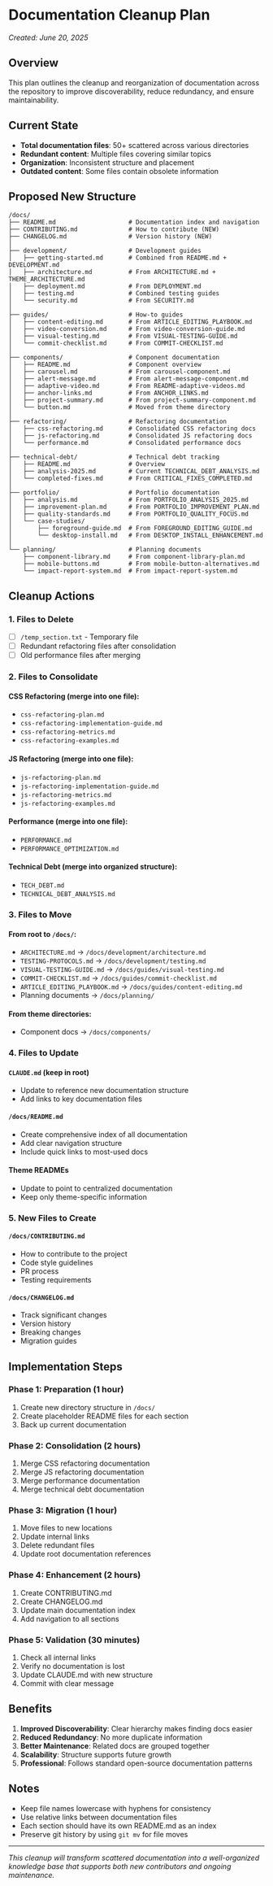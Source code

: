 # Documentation Cleanup Plan

*Created: June 20, 2025*

## Overview

This plan outlines the cleanup and reorganization of documentation across the repository to improve discoverability, reduce redundancy, and ensure maintainability.

## Current State
- **Total documentation files**: 50+ scattered across various directories
- **Redundant content**: Multiple files covering similar topics
- **Organization**: Inconsistent structure and placement
- **Outdated content**: Some files contain obsolete information

## Proposed New Structure

```
/docs/
├── README.md                    # Documentation index and navigation
├── CONTRIBUTING.md              # How to contribute (NEW)
├── CHANGELOG.md                 # Version history (NEW)
│
├── development/                 # Development guides
│   ├── getting-started.md       # Combined from README.md + DEVELOPMENT.md
│   ├── architecture.md          # From ARCHITECTURE.md + THEME_ARCHITECTURE.md
│   ├── deployment.md            # From DEPLOYMENT.md
│   ├── testing.md               # Combined testing guides
│   └── security.md              # From SECURITY.md
│
├── guides/                      # How-to guides
│   ├── content-editing.md       # From ARTICLE_EDITING_PLAYBOOK.md
│   ├── video-conversion.md      # From video-conversion-guide.md
│   ├── visual-testing.md        # From VISUAL-TESTING-GUIDE.md
│   └── commit-checklist.md      # From COMMIT-CHECKLIST.md
│
├── components/                  # Component documentation
│   ├── README.md                # Component overview
│   ├── carousel.md              # From carousel-component.md
│   ├── alert-message.md         # From alert-message-component.md
│   ├── adaptive-video.md        # From README-adaptive-videos.md
│   ├── anchor-links.md          # From ANCHOR_LINKS.md
│   ├── project-summary.md       # From project-summary-component.md
│   └── button.md                # Moved from theme directory
│
├── refactoring/                 # Refactoring documentation
│   ├── css-refactoring.md       # Consolidated CSS refactoring docs
│   ├── js-refactoring.md        # Consolidated JS refactoring docs
│   └── performance.md           # Consolidated performance docs
│
├── technical-debt/              # Technical debt tracking
│   ├── README.md                # Overview
│   ├── analysis-2025.md         # Current TECHNICAL_DEBT_ANALYSIS.md
│   └── completed-fixes.md       # From CRITICAL_FIXES_COMPLETED.md
│
├── portfolio/                   # Portfolio documentation
│   ├── analysis.md              # From PORTFOLIO_ANALYSIS_2025.md
│   ├── improvement-plan.md      # From PORTFOLIO_IMPROVEMENT_PLAN.md
│   ├── quality-standards.md     # From PORTFOLIO_QUALITY_FOCUS.md
│   └── case-studies/
│       ├── foreground-guide.md  # From FOREGROUND_EDITING_GUIDE.md
│       └── desktop-install.md   # From DESKTOP_INSTALL_ENHANCEMENT.md
│
└── planning/                    # Planning documents
    ├── component-library.md     # From component-library-plan.md
    ├── mobile-buttons.md        # From mobile-button-alternatives.md
    └── impact-report-system.md  # From impact-report-system.md
```

## Cleanup Actions

### 1. Files to Delete
- [ ] `/temp_section.txt` - Temporary file
- [ ] Redundant refactoring files after consolidation
- [ ] Old performance files after merging

### 2. Files to Consolidate

#### CSS Refactoring (merge into one file):
- `css-refactoring-plan.md`
- `css-refactoring-implementation-guide.md`
- `css-refactoring-metrics.md`
- `css-refactoring-examples.md`

#### JS Refactoring (merge into one file):
- `js-refactoring-plan.md`
- `js-refactoring-implementation-guide.md`
- `js-refactoring-metrics.md`
- `js-refactoring-examples.md`

#### Performance (merge into one file):
- `PERFORMANCE.md`
- `PERFORMANCE_OPTIMIZATION.md`

#### Technical Debt (merge into organized structure):
- `TECH_DEBT.md`
- `TECHNICAL_DEBT_ANALYSIS.md`

### 3. Files to Move

#### From root to `/docs/`:
- `ARCHITECTURE.md` → `/docs/development/architecture.md`
- `TESTING-PROTOCOLS.md` → `/docs/development/testing.md`
- `VISUAL-TESTING-GUIDE.md` → `/docs/guides/visual-testing.md`
- `COMMIT-CHECKLIST.md` → `/docs/guides/commit-checklist.md`
- `ARTICLE_EDITING_PLAYBOOK.md` → `/docs/guides/content-editing.md`
- Planning documents → `/docs/planning/`

#### From theme directories:
- Component docs → `/docs/components/`

### 4. Files to Update

#### `CLAUDE.md` (keep in root)
- Update to reference new documentation structure
- Add links to key documentation files

#### `/docs/README.md`
- Create comprehensive index of all documentation
- Add clear navigation structure
- Include quick links to most-used docs

#### Theme READMEs
- Update to point to centralized documentation
- Keep only theme-specific information

### 5. New Files to Create

#### `/docs/CONTRIBUTING.md`
- How to contribute to the project
- Code style guidelines
- PR process
- Testing requirements

#### `/docs/CHANGELOG.md`
- Track significant changes
- Version history
- Breaking changes
- Migration guides

## Implementation Steps

### Phase 1: Preparation (1 hour)
1. Create new directory structure in `/docs/`
2. Create placeholder README files for each section
3. Back up current documentation

### Phase 2: Consolidation (2 hours)
1. Merge CSS refactoring documentation
2. Merge JS refactoring documentation
3. Merge performance documentation
4. Merge technical debt documentation

### Phase 3: Migration (1 hour)
1. Move files to new locations
2. Update internal links
3. Delete redundant files
4. Update root documentation references

### Phase 4: Enhancement (2 hours)
1. Create CONTRIBUTING.md
2. Create CHANGELOG.md
3. Update main documentation index
4. Add navigation to all sections

### Phase 5: Validation (30 minutes)
1. Check all internal links
2. Verify no documentation is lost
3. Update CLAUDE.md with new structure
4. Commit with clear message

## Benefits

1. **Improved Discoverability**: Clear hierarchy makes finding docs easier
2. **Reduced Redundancy**: No more duplicate information
3. **Better Maintenance**: Related docs are grouped together
4. **Scalability**: Structure supports future growth
5. **Professional**: Follows standard open-source documentation patterns

## Notes

- Keep file names lowercase with hyphens for consistency
- Use relative links between documentation files
- Each section should have its own README.md as an index
- Preserve git history by using `git mv` for file moves

---

*This cleanup will transform scattered documentation into a well-organized knowledge base that supports both new contributors and ongoing maintenance.*
